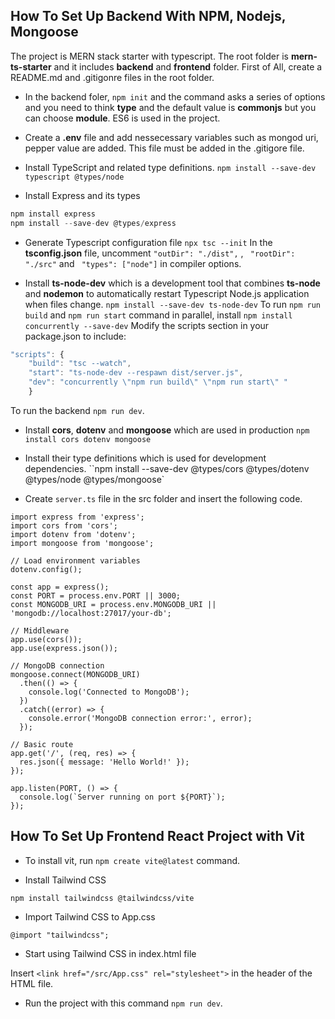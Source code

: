 ## How To Set Up Backend With NPM, Nodejs, Mongoose

The project is MERN stack starter with typescript. The root folder is **mern-ts-starter** and it
includes **backend** and **frontend** folder. First of All, create a README.md and .gitigonre files in
the root folder.

- In the backend foler, `npm init` and the command asks a series of options and you need to think
  **type** and the default value is **commonjs** but you can choose **module**. ES6 is used in the project.

- Create a **.env** file and add nessecessary variables such as mongod uri, pepper value are added. This file
  must be added in the .gitigore file.

- Install TypeScript and related type definitions.
  `npm install --save-dev typescript @types/node`

- Install Express and its types

```typescript
npm install express
npm install --save-dev @types/express
```

- Generate Typescript configuration file
  `npx tsc --init`
  In the **tsconfig.json** file, uncomment `"outDir": "./dist",` , ` "rootDir": "./src"` and ` "types": ["node"]`
  in compiler options.

- Install **ts-node-dev** which is a development tool that combines **ts-node** and **nodemon**
  to automatically restart Typescript Node.js application when files change.
  `npm install --save-dev ts-node-dev`
  To run `npm run build` and `npm run start` command in parallel, install
  `npm install concurrently --save-dev`
  Modify the scripts section in your package.json to include:

```javascript
"scripts": {
    "build": "tsc --watch",
    "start": "ts-node-dev --respawn dist/server.js",
    "dev": "concurrently \"npm run build\" \"npm run start\" "
    }
```
To run the backend ``npm run dev``.

- Install **cors**, **dotenv** and **mongoose** which are used in production
  `npm install cors dotenv mongoose`

- Install their type definitions which is used for development dependencies.
``npm install --save-dev @types/cors @types/dotenv @types/node @types/mongoose`

- Create `server.ts` file in the src folder and insert the following code.

```
import express from 'express';
import cors from 'cors';
import dotenv from 'dotenv';
import mongoose from 'mongoose';

// Load environment variables
dotenv.config();

const app = express();
const PORT = process.env.PORT || 3000;
const MONGODB_URI = process.env.MONGODB_URI || 'mongodb://localhost:27017/your-db';

// Middleware
app.use(cors());
app.use(express.json());

// MongoDB connection
mongoose.connect(MONGODB_URI)
  .then(() => {
    console.log('Connected to MongoDB');
  })
  .catch((error) => {
    console.error('MongoDB connection error:', error);
  });

// Basic route
app.get('/', (req, res) => {
  res.json({ message: 'Hello World!' });
});

app.listen(PORT, () => {
  console.log(`Server running on port ${PORT}`);
});
```

## How To Set Up Frontend React Project with Vit

- To install vit, run `npm create vite@latest` command.

- Install Tailwind CSS

`npm install tailwindcss @tailwindcss/vite`

- Import Tailwind CSS to App.css

`@import "tailwindcss";`
- Start using Tailwind CSS in index.html file

Insert `<link href="/src/App.css" rel="stylesheet">` in the header of the HTML file.

- Run the project with this command ``npm run dev``.
